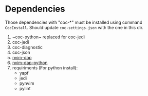 # Dependencies

Those dependencies with "coc-*" must be installed using command `CocInstall`.
Should update `coc-settings.json` with the one in this dir.

1. ~coc-python~ replaced for coc-jedi
2. coc-jedi
3. coc-diagnostic
4. coc-json
5. [nvim-dap](https://github.com/mfussenegger/nvim-dap)
6. [nvim-dap-python](https://github.com/mfussenegger/nvim-dap-python)
1. requiriments (For python install):
    - yapf
    - jedi
    - pynvim
    - pylint
